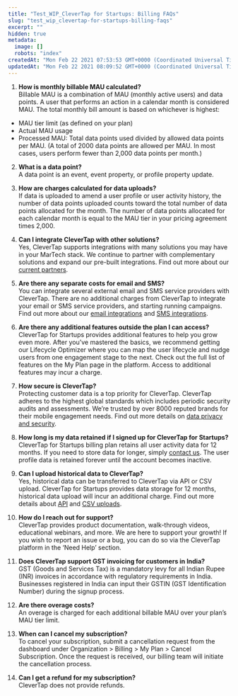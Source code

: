 ```yaml
---
title: "Test_WIP_CleverTap for Startups: Billing FAQs"
slug: "test_wip_clevertap-for-startups-billing-faqs"
excerpt: ""
hidden: true
metadata: 
  image: []
  robots: "index"
createdAt: "Mon Feb 22 2021 07:53:53 GMT+0000 (Coordinated Universal Time)"
updatedAt: "Mon Feb 22 2021 08:09:52 GMT+0000 (Coordinated Universal Time)"
---
```

1. **How is monthly billable MAU calculated?**  
   Billable MAU is a combination of MAU (monthly active users) and data points. A user that performs an action in a calendar month is considered MAU. The total monthly bill amount is based on whichever is highest: 

- MAU tier limit (as defined on your plan)
- Actual MAU usage
- Processed MAU: Total data points used divided by allowed data points per MAU. (A total of 2000 data points are allowed per MAU. In most cases, users perform fewer than 2,000 data points per month.)

2. **What is a data point?**  
   A data point is an event, event property, or profile property update.

3. **How are charges calculated for data uploads?**  
   If data is uploaded to amend a user profile or user activity history, the number of data points uploaded counts toward the total number of data points allocated for the month. The number of data points allocated for each calendar month is equal to the MAU tier in your pricing agreement times 2,000.

4. **Can I integrate CleverTap with other solutions?**  
   Yes, CleverTap supports integrations with many solutions you may have in your MarTech stack. We continue to partner with complementary solutions and expand our pre-built integrations. Find out more about our [current partners](https://clevertap.com/partners/).

5. **Are there any separate costs for email and SMS?**  
   You can integrate several external email and SMS service providers with CleverTap. There are no additional charges from CleverTap to integrate your email or SMS service providers, and starting running  campaigns. Find out more about our [email integrations](https://docs.clevertap.com/docs/email-partners) and [SMS integrations](https://docs.clevertap.com/docs/sms-partners).

6. **Are there any additional features outside the plan I can access?**  
   CleverTap for Startups provides additional features to help you grow even more. After you’ve mastered the basics, we recommend getting our Lifecycle Optimizer where you can map the user lifecycle and nudge users from one engagement stage to the next. Check out the full list of features on the My Plan page in the platform. Access to additional features may incur a charge.

7. **How secure is CleverTap?**  
   Protecting customer data is a top priority for CleverTap. CleverTap adheres to the highest global standards which includes periodic security audits and assessments. We’re trusted by over 8000 reputed brands for their mobile engagement needs. Find out more details on [data privacy and security](https://clevertap.com/security).

8. **How long is my data retained if I signed up for CleverTap for Startups?**  
   CleverTap for Startups billing plan retains all user activity data for 12 months. If you need to store data for longer, simply [contact us](https://clevertap.com/contact-us/). The user profile data is retained forever until the account becomes inactive.

9. **Can I upload historical data to CleverTap?**  
   Yes, historical data can be transferred to CleverTap via API or CSV upload. CleverTap for Startups  provides data storage for 12 months, historical data upload will incur an additional charge. Find out more details about [API](https://developer.clevertap.com/docs/api-overview) and [CSV uploads](https://docs.clevertap.com/docs/csv-upload).

10. **How do I reach out for support?**  
    CleverTap provides product documentation, walk-through videos, educational webinars, and more. We are here to support your growth! If you wish to report an issue or a bug, you can do so via the CleverTap platform in the ‘Need Help’ section.

11. **Does CleverTap support GST invoicing for customers in India?**  
    GST (Goods and Services Tax) is a mandatory levy for all Indian Rupee (INR) invoices in accordance with regulatory requirements in India. Businesses registered in India can input their GSTIN (GST Identification Number) during the signup process.

12. **Are there overage costs?**  
    An overage is charged for each additional billable MAU over your plan’s MAU tier limit. 

13. **When can I cancel my subscription?**  
    To cancel your subscription, submit a cancellation request from the dashboard under Organization > Billing > My Plan > Cancel Subscription. Once the request is received, our billing team will initiate the cancellation process.

14. **Can I get a refund for my subscription?**  
    CleverTap does not provide refunds.
